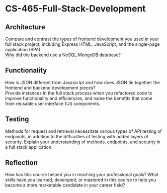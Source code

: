 # CS-465-Full-Stack-Development
## Architecture

Compare and contrast the types of frontend development you used in your full stack project, including Express HTML, JavaScript, and the single-page application (SPA).  
Why did the backend use a NoSQL MongoDB database?  
## Functionality

How is JSON different from Javascript and how does JSON tie together the frontend and backend development pieces?  
Provide instances in the full stack process when you refactored code to improve functionality and efficiencies, and name the benefits that come from reusable user interface (UI) components.  
## Testing

Methods for request and retrieval necessitate various types of API testing of endpoints, in addition to the difficulties of testing with added layers of security. Explain your understanding of methods, endpoints, and security in a full stack application.  
## Reflection

How has this course helped you in reaching your professional goals? What skills have you learned, developed, or mastered in this course to help you become a more marketable candidate in your career field?  
